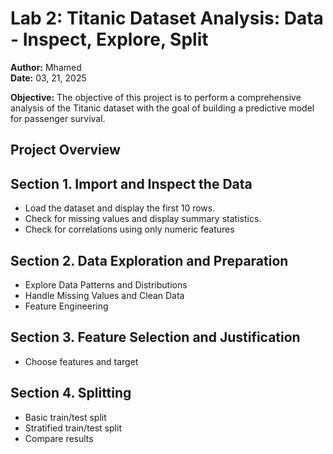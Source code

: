 # Lab 2: Titanic Dataset Analysis: Data - Inspect, Explore, Split 
**Author:** Mhamed  
**Date:** 03, 21, 2025 
 
**Objective:** The objective of this project is to perform a comprehensive analysis of the Titanic dataset with the goal of building a predictive model for passenger survival.

## Project Overview

## Section 1. Import and Inspect the Data
   - Load the dataset and display the first 10 rows.
   - Check for missing values and display summary statistics.
   - Check for correlations using only numeric features

## Section 2. Data Exploration and Preparation
   - Explore Data Patterns and Distributions
   - Handle Missing Values and Clean Data
   - Feature Engineering

## Section 3. Feature Selection and Justification
   - Choose features and target

## Section 4. Splitting
   - Basic train/test split
   - Stratified train/test split
   - Compare results
   
